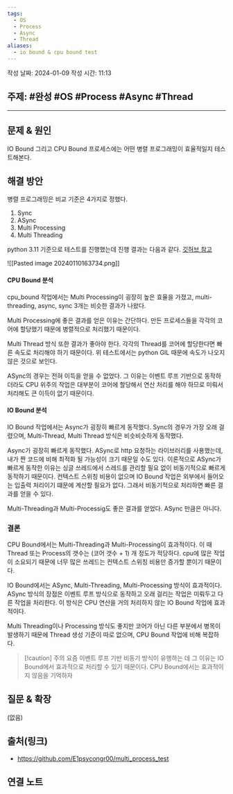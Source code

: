 ```yaml
---
tags:
  - OS
  - Process
  - Async
  - Thread
aliases:
  - io bound & cpu bound test
---
```

작성 날짜: 2024-01-09
작성 시간: 11:13

## 주제: #완성 #OS #Process #Async #Thread 

----

## 문제 & 원인
IO Bound 그리고 CPU Bound 프로세스에는 어떤 병렬 프로그래밍이 효율적일지 테스트해본다.

## 해결 방안
병렬 프로그래밍은 비교 기준은 4가지로 정했다.

1. Sync
2. ASync
3. Multi Processing
4. Multi Threading

python 3.11 기준으로 테스트를 진행했는데 진행 결과는 다음과 같다. [깃허브 참고](https://github.com/E1psycongr00/multi_process_test)

![[Pasted image 20240110163734.png]]

#### CPU Bound 분석
cpu_bound 작업에서는 Multi Processing이 굉장히 높은 효율을 가졌고, multi-threading, async, sync 3개는 비슷한 결과가 나왔다. 

Multi Processing에 좋은 결과를 얻은 이유는 간단하다. 만든 프로세스들을 각각의 코어에 할당했기 때문에 병렬적으로 처리했기 때문이다. 

Multi Thread 방식 또한 결과가 좋아야 한다. 각각의 Thread를 코어에 할당한다면 빠른 속도로 처리해야 하기 때문이다. 위 테스트에서는 python GIL 때문에 속도가 나오지 않은 것으로 보인다.

ASync의 경우는 전혀 이득을 얻을 수 없었다. 그 이유는 이벤트 루프 기반으로 동작하더라도 CPU 위주의 작업은 대부분이 코어에 할당해서 연산 처리를 해야 하므로 미뤄서 처리해도 큰 이득이 없기 때문이다. 

#### IO Bound 분석
IO Bound 작업에서는 Async가 굉장히 빠르게 동작했다. Sync의 경우가 가장 오래 걸렸으며, Multi-Thread, Multi Thread 방식은 비슷비슷하게 동작했다.

Async가 굉장히 빠르게 동작했다. ASync로 http 요청하는 라이브러리를 사용했는데, 내가 짠 코드에 비해 최적화 될 가능성이 크기 때문일 수도 있다.  이론적으로 ASync가 빠르게 동작한 이유는 싱글 쓰레드에서 스레드를 관리할 필요 없이 비동기적으로 빠르게 동작하기 때문이다. 컨텍스트 스위칭 비용이 없으며 IO Bound 작업은 외부에서 들어오는 입출력 처리이기 떄문에 계산할 필요가 없다. 그래서 비동기적으로 처리하면 빠른 결과를 얻을 수 있다.

Multi-Threading과 Multi-Processig도 좋은 결과를 얻었다. ASync 만큼은 아니다.


### 결론
CPU Bound에서는 Multi-Threading과 Multi-Processing이 효과적이다. 이 때 Thread 또는 Process의 갯수는 (코어 갯수 + 1) 개 정도가 적당하다. cpu에 많은 작업이 소요되기 때문에 너무 많은 쓰레드는 컨텍스트 스위칭 비용만 증가할 뿐이기 때문이다.

IO Bound에서는 ASync, Multi-Threading, Multi-Processing 방식이 효과적이다. ASync 방식의 장점은 이벤트 루프 방식으로 동작하고 오래 걸리는 작업은 미뤄두고 다른 작업을 처리한다. 이 방식은 CPU 연산을 거의 처리하지 않는 IO Bound 작업에 효과적이다. 

Multi Threading이나 Processing 방식도 좋지만 코어가 아닌 다른 부분에서 병목이 발생하기 때문에 Thread 생성 기준이 따로 없으며, CPU Bound 작업에 비해 복잡하다. 

>[!caution] 주의
요즘 이벤트 루프 기반 비동기 방식이 유행하는 데 그 이유는 IO Bound에서 효과적으로 처리할 수 있기 때문이다. CPU Bound에서는 효과적이지 않음을 기억하자  
## 질문 & 확장

(없음)

## 출처(링크)
- https://github.com/E1psycongr00/multi_process_test

## 연결 노트
